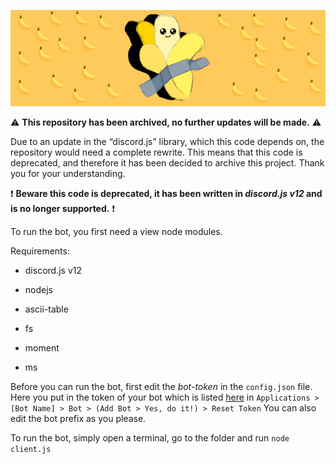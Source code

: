 ![*banner image*](https://github.com/MichaHere/Banathon-Discord-Bot/blob/main/banner.png)

⚠️ **This repository has been archived, no further updates will be made.** ⚠️

Due to an update in the “discord.js” library, which this code depends on, the repository would need a complete rewrite. This means that this code is deprecated, and therefore it has been decided to archive this project. Thank you for your understanding.

❗️ **Beware this code is deprecated, it has been written in *discord.js v12* and is no longer supported.** ❗️

To run the bot, you first need a view node modules. 

Requirements:

* discord.js v12

* nodejs

* ascii-table

* fs

* moment

* ms

Before you can run the bot, first edit the *bot-token* in the `config.json` file. Here you put in the token of your bot which is listed [here](https://discord.com/developers) in `Applications > [Bot Name] > Bot > (Add Bot > Yes, do it!) > Reset Token` You can also edit the bot prefix as you please. 

To run the bot, simply open a terminal, go to the folder and run `node client.js`
